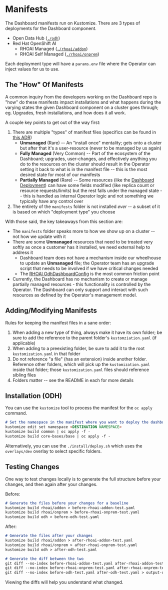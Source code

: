 # Manifests

The Dashboard manifests run on Kustomize. There are 3 types of deployments for the Dashboard component.

- Open Data Hub ([`./odh`](./odh))
- Red Hat OpenShift AI
  - RHOAI Managed ([`./rhoai/addon`](./rhoai/addon))
  - RHOAI Self Managed ([`./rhoai/onprem`](./rhoai/onprem))

Each deployment type will have a `params.env` file where the Operator can inject values for us to use.

## The "How" Of Manifests

A common inquiry from the developers working on the Dashboard repo is "how" do these manifests impact installations and what happens during the varying states the given Dashboard component on a cluster goes through; eg. Upgrades, fresh installations, and how does it all work.

A couple key points to get out of the way first:
1. There are multiple "types" of manifest files (specifics can be found in [this ADR](https://github.com/opendatahub-io/architecture-decision-records/blob/main/architecture-decision-records/operator/ODH-ADR-Operator-0008-resources-lifecycle.md))
    * **Unmanaged** (Rare) -- An "install once" mentality; gets onto a cluster but after that it's a user-resource (never to be managed by us again)
    * **Fully Managed** (Very Common) -- Part of the ecosystem of the Dashboard; upgrades, user-changes, and effectively anything you do to the resources on the cluster should result in the Operator setting it back to what is in the manifest file -- this is the most desired state for most of our manifests
    * **Partially Managed** (Rare) -- Some resources (like the [Dashboard Deployment](./core-bases/base/deployment.yaml)) can have some fields modified (like replica count or resource requests/limits) but the rest falls under the managed state -- this is handled as internal Operator logic and not something we typically have any control over
2. The entirety of the `manifests` folder is not installed _ever_ -- a subset of it is based on which "deployment type" you choose

With those said, the key takeaways from this section are:
* The `manifests` folder speaks more to how we show up on a cluster -- not how we update with it
* There are some **Unmanaged** resources that need to be treated very softly as once a customer has it installed, we need external help to address it
    * Dashboard team does not have a mechanism inside our wheelhouse to update an **Unmanaged** file; the Operator team has an upgrade script that needs to be involved if we have critical changes needed
    * The [RHOAI OdhDashboardConfig](./rhoai/shared/odhdashboardconfig/README.md) is the most common friction point
* Currently, the Dashboard has no mechanism to create or manage partially managed resources - this functionality is controlled by the Operator. The Dashboard can only support and interact with such resources as defined by the Operator's management model.

## Adding/Modifying Manifests

Rules for keeping the manifest files in a sane order:

1. When adding a new type of thing, always make it have its own folder; be sure to add the reference to the parent folder's `kustomziation.yaml` (if applicable)
2. When adding to a preexisting folder, be sure to add it to the root `kustomization.yaml` in that folder
3. Do not reference "a file" (has an extension) inside another folder. Reference other folders, which will pick up the `kustomization.yaml` inside that folder; those `kustomization.yaml` files should reference sibling files
4. Folders matter -- see the README in each for more details

## Installation (ODH)

You can use the `kustomize` tool to process the manifest for the `oc apply` command.

```markdown
# Set the namespace in the manifest where you want to deploy the dashboard
kustomize edit set namespace <DESTINATION NAMESPACE>
kustomize build common | oc apply -f -
kustomize build core-bases/base | oc apply -f -
```

Alternatively, you can use the `./install/deploy.sh` which uses the `overlays/dev` overlay to select specific folders.

## Testing Changes

One way to test changes locally is to generate the full structure before your changes, and then again after your changes.

Before:
```markdown
# Generate the files before your changes for a baseline
kustomize build rhoai/addon > before-rhoai-addon-test.yaml
kustomize build rhoai/onprem > before-rhoai-onprem-test.yaml
kustomize build odh > before-odh-test.yaml
```

After:
```markdown
# Generate the files after your changes
kustomize build rhoai/addon > after-rhoai-addon-test.yaml
kustomize build rhoai/onprem > after-rhoai-onprem-test.yaml
kustomize build odh > after-odh-test.yaml

# Generate the diff between the two
git diff --no-index before-rhoai-addon-test.yaml after-rhoai-addon-test.yaml > output-rhoai-addon.diff
git diff --no-index before-rhoai-onprem-test.yaml after-rhoai-onprem-test.yaml > output-rhoai-onprem.diff
git diff --no-index before-odh-test.yaml after-odh-test.yaml > output-odh.diff
```

Viewing the diffs will help you understand what changed.
